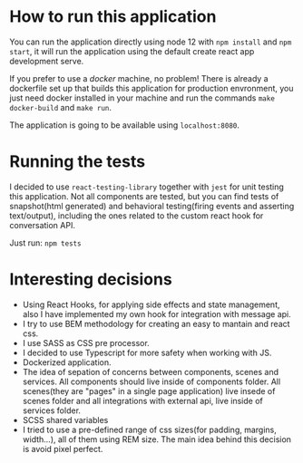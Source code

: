 # How to run this application

You can run the application directly using node 12 with `npm install` and `npm start`, it will run the application using the default create react app development serve.

If you prefer to use a _docker_ machine, no problem! There is already a dockerfile set up that builds this application for production envronment, you just need docker installed in your machine and run the commands `make docker-build` and `make run`.

The application is going to be available using `localhost:8080`.

# Running the tests

I decided to use `react-testing-library` together with `jest` for unit testing this application. Not all components are tested, but you can find tests of snapshot(html generated) and behavioral testing(firing events and asserting text/output), including the ones related to the custom react hook for conversation API.

Just run: `npm tests`

# Interesting decisions

- Using React Hooks, for applying side effects and state management, also I have implemented my own hook for integration with message api.
- I try to use BEM methodology for creating an easy to mantain and react css.
- I use SASS as CSS pre processor.
- I decided to use Typescript for more safety when working with JS.
- Dockerized application.
- The idea of sepation of concerns between components, scenes and services. All components should live inside of components folder. All scenes(they are "pages" in a single page application) live insede of scenes folder and all integrations with external api, live inside of services folder.
- SCSS shared variables
- I tried to use a pre-defined range of css sizes(for padding, margins, width...), all of them using REM size. The main idea behind this decision is avoid pixel perfect.
